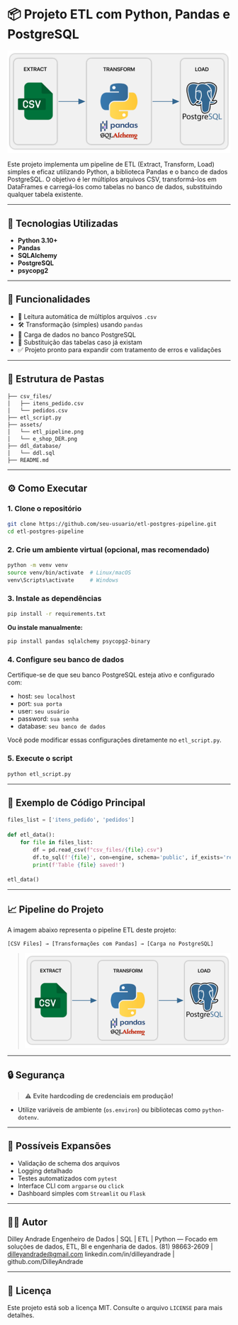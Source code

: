 
# 📦 Projeto ETL com Python, Pandas e PostgreSQL

![ETL Pipeline](./assets/etl_pipeline.png)

Este projeto implementa um pipeline de ETL (Extract, Transform, Load) simples e eficaz utilizando Python, a biblioteca Pandas e o banco de dados PostgreSQL. O objetivo é ler múltiplos arquivos CSV, transformá-los em DataFrames e carregá-los como tabelas no banco de dados, substituindo qualquer tabela existente.

---

## 🚀 Tecnologias Utilizadas

- **Python 3.10+**
- **Pandas**
- **SQLAlchemy**
- **PostgreSQL**
- **psycopg2**

---

## 📌 Funcionalidades

- 🔄 Leitura automática de múltiplos arquivos `.csv`
- 🛠 Transformação (simples) usando `pandas`
- 🐘 Carga de dados no banco PostgreSQL
- 📂 Substituição das tabelas caso já existam
- ✅ Projeto pronto para expandir com tratamento de erros e validações

---

## 📁 Estrutura de Pastas

```
├── csv_files/
│   ├── itens_pedido.csv
│   └── pedidos.csv
├── etl_script.py
├── assets/
│   └── etl_pipeline.png
│   └── e_shop_DER.png
├── ddl_database/
│   └── ddl.sql
├── README.md
```

---

## ⚙️ Como Executar

### 1. Clone o repositório
```bash
git clone https://github.com/seu-usuario/etl-postgres-pipeline.git
cd etl-postgres-pipeline
```

### 2. Crie um ambiente virtual (opcional, mas recomendado)
```bash
python -m venv venv
source venv/bin/activate  # Linux/macOS
venv\Scripts\activate     # Windows
```

### 3. Instale as dependências
```bash
pip install -r requirements.txt
```

**Ou instale manualmente:**
```bash
pip install pandas sqlalchemy psycopg2-binary
```

### 4. Configure seu banco de dados

Certifique-se de que seu banco PostgreSQL esteja ativo e configurado com:
- host: `seu localhost`
- port: `sua porta`
- user: `seu usuário`
- password: `sua senha`
- database: `seu banco de dados`

Você pode modificar essas configurações diretamente no `etl_script.py`.

### 5. Execute o script
```bash
python etl_script.py
```

---

## 🧪 Exemplo de Código Principal

```python
files_list = ['itens_pedido', 'pedidos']

def etl_data():
    for file in files_list:
        df = pd.read_csv(f"csv_files/{file}.csv")
        df.to_sql(f'{file}', con=engine, schema='public', if_exists='replace', index=False)
        print(f'Table {file} saved!')

etl_data()
```

---

## 📈 Pipeline do Projeto

A imagem abaixo representa o pipeline ETL deste projeto:

```
[CSV Files] → [Transformações com Pandas] → [Carga no PostgreSQL]
```

> ![ETL Pipeline](./assets/etl_pipeline.png)

---

## 🔒 Segurança

> ⚠️ **Evite hardcoding de credenciais em produção!**
- Utilize variáveis de ambiente (`os.environ`) ou bibliotecas como `python-dotenv`.

---

## 📌 Possíveis Expansões

- Validação de schema dos arquivos
- Logging detalhado
- Testes automatizados com `pytest`
- Interface CLI com `argparse` ou `click`
- Dashboard simples com `Streamlit` ou `Flask`

---

## 👨‍💻 Autor

Dilley Andrade
Engenheiro de Dados | SQL | ETL | Python — Focado em soluções de dados, ETL, BI e engenharia de dados.
(81) 98663-2609 | dilleyandrade@gmail.com
linkedin.com/in/dilleyandrade | github.com/DilleyAndrade 

---

## 📄 Licença

Este projeto está sob a licença MIT. Consulte o arquivo `LICENSE` para mais detalhes.

